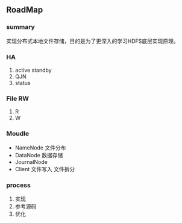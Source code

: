 


## RoadMap ##

### summary ###

实现分布式本地文件存储，目的是为了更深入的学习HDFS底层实现原理。

### HA ###

1. active standby
2. QJN
3. status

### File RW ###

1. R
2. W

### Moudle ###

- NameNode
    文件分布
- DataNode
    数据存储
- JournalNode
- Client
    文件写入
    文件拆分

### process ###

1. 实现
2. 参考源码
3. 优化

